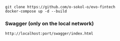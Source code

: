 ```shell
git clone https://github.com/o-sokol-o/evo-fintech
docker-compose up -d --build
```

### Swagger (only on the local network)
```
http://localhost:port/swagger/index.html
```